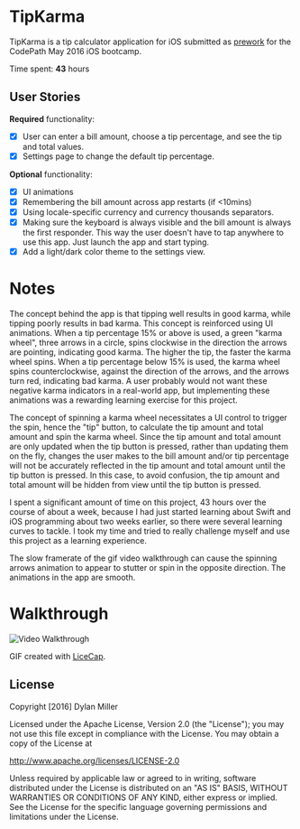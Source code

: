 # TipKarma

TipKarma is a tip calculator application for iOS submitted as [prework](https://github.com/dylancm4/TipKarma) for the CodePath May 2016 iOS bootcamp.

Time spent: **43** hours

## User Stories

**Required** functionality:

* [x] User can enter a bill amount, choose a tip percentage, and see the tip and total values.
* [x] Settings page to change the default tip percentage.

**Optional** functionality:

* [x] UI animations
* [x] Remembering the bill amount across app restarts (if <10mins)
* [x] Using locale-specific currency and currency thousands separators.
* [x] Making sure the keyboard is always visible and the bill amount is always the first responder. This way the user doesn't have to tap anywhere to use this app. Just launch the app and start typing.
* [x] Add a light/dark color theme to the settings view.

# Notes

The concept behind the app is that tipping well results in good karma, while tipping poorly results in bad karma. This concept is reinforced using UI animations. When a tip percentage 15% or above is used, a green "karma wheel", three arrows in a circle, spins clockwise in the direction the arrows are pointing, indicating good karma. The higher the tip, the faster the karma wheel spins. When a tip percentage below 15% is used, the karma wheel spins counterclockwise, against the direction of the arrows, and the arrows turn red, indicating bad karma. A user probably would not want these negative karma indicators in a real-world app, but implementing these animations was a rewarding learning exercise for this project.

The concept of spinning a karma wheel necessitates a UI control to trigger the spin, hence the "tip" button, to calculate the tip amount and total amount and spin the karma wheel. Since the tip amount and total amount are only updated when the tip button is pressed, rather than updating them on the fly, changes the user makes to the bill amount and/or tip percentage will not be accurately reflected in the tip amount and total amount until the tip button is pressed. In this case, to avoid confusion, the tip amount and total amount will be hidden from view until the tip button is pressed.

I spent a significant amount of time on this project, 43 hours over the course of about a week, because I had just started learning about Swift and iOS programming about two weeks earlier, so there were several learning curves to tackle. I took my time and tried to really challenge myself and use this project as a learning experience.

The slow framerate of the gif video walkthrough can cause the spinning arrows animation to appear to stutter or spin in the opposite direction. The animations in the app are smooth.

# Walkthrough

![Video Walkthrough](TipKarmaDemo.gif)

GIF created with [LiceCap](http://www.cockos.com/licecap/).

## License

Copyright [2016] Dylan Miller

Licensed under the Apache License, Version 2.0 (the "License");
you may not use this file except in compliance with the License.
You may obtain a copy of the License at

http://www.apache.org/licenses/LICENSE-2.0

Unless required by applicable law or agreed to in writing, software
distributed under the License is distributed on an "AS IS" BASIS,
WITHOUT WARRANTIES OR CONDITIONS OF ANY KIND, either express or implied.
See the License for the specific language governing permissions and
limitations under the License.

